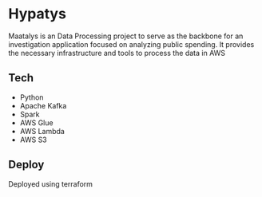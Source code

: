 # Hypatys
Maatalys is an Data Processing project to serve as the backbone for an investigation application focused on analyzing public spending. It provides the necessary infrastructure and tools to process the data in AWS

## Tech
- Python
- Apache Kafka
- Spark
- AWS Glue
- AWS Lambda
- AWS S3

## Deploy
Deployed using terraform    